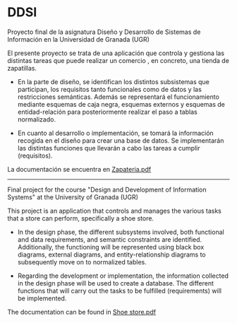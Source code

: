 # DDSI
Proyecto final de la asignatura Diseño y Desarrollo de Sistemas de Información en la Universidad de Granada (UGR) 

El presente proyecto se trata de una aplicación que controla y gestiona las distintas tareas que puede realizar un comercio , en concreto, una tienda de zapatillas.

- En la parte de diseño, se identifican los distintos subsistemas que participan, los requisitos tanto funcionales como de datos y las restricciones semánticas. Además se representará el funcionamiento mediante esquemas de caja negra, esquemas externos y esquemas de entidad-relación para posteriormente realizar el paso a tablas normalizado. 

- En cuanto al desarrollo o implementación, se tomará la información recogida en el diseño para crear una base de datos. Se implementarán las distintas funciones que llevarán a cabo las tareas a cumplir (requisitos). 

La documentación se encuentra en [Zapateria.pdf](https://github.com/CesarMunozReinoso/DDSI/files/11092354/Zapateria.pdf)

------

Final project for the course "Design and Development of Information Systems" at the University of Granada (UGR)

This project is an application that controls and manages the various tasks that a store can perform, specifically a shoe store.

- In the design phase, the different subsystems involved, both functional and data requirements, and semantic constraints are identified. Additionally, the functioning will be represented using black box diagrams, external diagrams, and entity-relationship diagrams to subsequently move on to normalized tables.

- Regarding the development or implementation, the information collected in the design phase will be used to create a database. The different functions that will carry out the tasks to be fulfilled (requirements) will be implemented.

The documentation can be found in [Shoe store.pdf](https://github.com/CesarMunozReinoso/DDSI/files/11092354/Zapateria.pdf)
